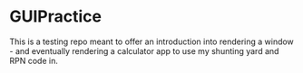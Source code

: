 # GUIPractice
This is a testing repo meant to offer an introduction into rendering a window - and eventually rendering a calculator app to use my shunting yard and RPN code in.
